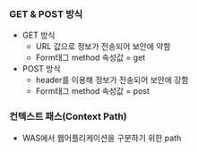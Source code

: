 ### GET & POST 방식

- GET 방식 
  - URL 값으로 정보가 전송되어 보안에 약함
  - Form태그 method 속성값 = get
- POST 방식
  - header를 이용해 정보가 전송되어 보안에 강함
  - Form태그 method 속성값 = post



### 컨텍스트 패스(Context Path)

- WAS에서 웹어플리케이션을 구분하기 위한 path